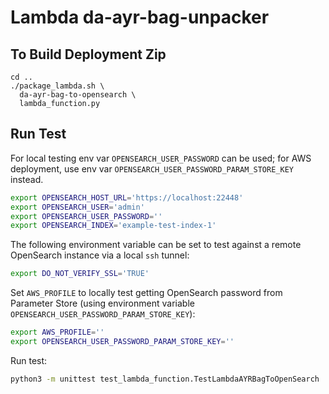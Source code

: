 # Lambda da-ayr-bag-unpacker

## To Build Deployment Zip

```base
cd ..
./package_lambda.sh \
  da-ayr-bag-to-opensearch \
  lambda_function.py
```

## Run Test

For local testing env var `OPENSEARCH_USER_PASSWORD` can be used; for AWS
deployment, use env var `OPENSEARCH_USER_PASSWORD_PARAM_STORE_KEY` instead.

```bash
export OPENSEARCH_HOST_URL='https://localhost:22448'
export OPENSEARCH_USER='admin'
export OPENSEARCH_USER_PASSWORD=''
export OPENSEARCH_INDEX='example-test-index-1'
```

The following environment variable can be set to test against a remote
OpenSearch instance via a local `ssh` tunnel:

```bash
export DO_NOT_VERIFY_SSL='TRUE'
```

Set `AWS_PROFILE` to locally test getting OpenSearch password from Parameter
Store (using environment variable `OPENSEARCH_USER_PASSWORD_PARAM_STORE_KEY`):

```bash
export AWS_PROFILE=''
export OPENSEARCH_USER_PASSWORD_PARAM_STORE_KEY=''
```

Run test:

```bash
python3 -m unittest test_lambda_function.TestLambdaAYRBagToOpenSearch
```
